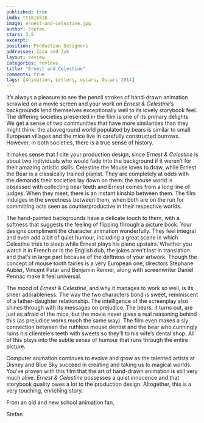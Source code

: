 ```yaml
---
published: true
imdb: tt1816518
image: ernest-and-celestine.jpg
author: Stefan
stars: 3.5
excerpt: 
position: Production Designers
addressee: Zaza and Zyk
layout: review
categories: reviews
title: "Ernest and Celestine"
comments: true
tags: [Animation, Letters, oscars, Oscars 2014]
---
```

<p>It&rsquo;s always a pleasure to see the pencil strokes of hand-drawn animation scrawled on a movie screen and your work on <em>Ernest &amp; Celestine</em>&rsquo;s backgrounds lend themselves exceptionally well to its lovely storybook feel. The differing societies presented in the film is one of its primary delights. We get a sense of two communities that have more similarities than they might think: the aboveground world populated by bears is similar to small European villages and the mice live in carefully constructed burrows. However, in both societies, there is a true sense of history.</p>
<p>It makes sense that I cite your production design, since <em>Ernest &amp; Celestine</em> is about two individuals who would fade into the background if it weren&rsquo;t for their amazing artistic skills. Celestine the Mouse loves to draw, while Ernest the Bear is a classically trained pianist. They are completely at odds with the demands their societies lay down on them: the mouse world is obsessed with collecting bear teeth and Ernest comes from a long line of judges. When they meet, there is an instant kinship between them. The film indulges in the sweetness between them, when both are on the run for committing acts seen as counterproductive in their respective worlds.</p>
<p>The hand-painted backgrounds have a delicate touch to them, with a softness that suggests the feeling of flipping through a picture book. Your designs compliment the character animation wonderfully. They feel integral and even add a bit of quiet humour, including a great scene in which Celestine tries to sleep while Ernest plays his piano upstairs. Whether you watch it in French or in the English dub, the jokes aren&rsquo;t lost in translation and that&rsquo;s in large part because of the deftness of your artwork. Though the concept of mouse tooth fairies is a very European one, directors Stephane Aubier, Vincent Patar and Benjamin Renner, along with screenwriter Daniel Pennac make it feel universal.</p>
<p>The mood of <em>Ernest &amp; Celestine</em>, and why it manages to work so well, is its sheer adorableness. The way the two characters bond is sweet, reminiscent of a father-daughter relationship. The intelligence of the screenplay also shines through with its messages on prejudice. The bears, it turns out, are just as afraid of the mice, but the movie never gives a real reasoning behind this (as prejudice works much the same way). The film even makes a sly connection between the ruthless mouse dentist and the bear who cunningly ruins his clientele&rsquo;s teeth with sweets so they&rsquo;ll to his wife&rsquo;s dental shop. All of this plays into the subtle sense of humour that runs through the entire picture.</p>
<p>Computer animation continues to evolve and grow as the talented artists at Disney and Blue Sky succeed in creating and taking us to magical worlds. You&rsquo;ve proven with this film that the art of hand-drawn animation is still very much alive. <em>Ernest &amp; Celestine</em> possesses a quiet innocence and that storybook quality owes a lot to the production design. Altogether, this is a very touching, enriching story.</p>
<p>From an old and new school animation fan,</p>
<p>Stefan</p>